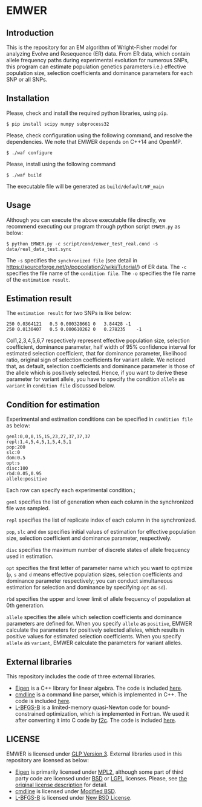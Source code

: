 # EMWER
## Introduction
This is the repository for an EM algorithm of Wright-Fisher model for analyzing Evolve and Resequence (ER) data.
From ER data, which contain allele frequency paths during experimental evolution for numerous SNPs, this program can estimate population genetics parameters i.e.) effective population size, selection coefficients and dominance parameters for each SNP or all SNPs.

## Installation
Please, check and install the required python libraries,
using `pip`.
```shell-session:
$ pip install scipy numpy subprocess32
```

Please, check configuration using the following command,
and resolve the dependencies.
We note that EMWER depends on C++14 and OpenMP.

```shell-session:
$ ./waf configure
```

Please, install using the following command

```shell-session
$ ./waf build
```

The executable file will be generated as `build/default/WF_main`

## Usage
Although you can execute the above executable file directly, we recommend executing our program through python script `EMWER.py` as below:

```shell-session
$ python EMWER.py -c script/cond/emwer_test_real.cond -s data/real_data_test.sync
```
The `-s` specifies the `synchronized file` (see detail in https://sourceforge.net/p/popoolation2/wiki/Tutorial/) of ER data. The `-c` specifies the file name of the `condition file`. The `-o` specifies the file name of the `estimation result`.


## Estimation result
The `estimation result` for two SNPs is like below:

```
250	0.0364121	0.5	0.000328661	0	3.84428	-1
250	0.0130407	0.5	0.000610262	0	0.278235	-1
```

Col1,2,3,4,5,6,7 respectively represent effective population size, selection coefficient, dominance parameter, half width of 95% confidence interval for  estimated selection coefficient, that for dominance parameter, likelihood ratio, original sign of selection coefficients for variant allele. We noticed that, as default, selection coefficients and dominance parameter is those of the allele which is positively selected. Hence, if you want to derive these parameter for variant allele, you have to specify the condition `allele` as `variant` in `condition file` discussed below.


## Condition for estimation
Experimental and estimation conditions can be specified in `condition file` as below:

```
genl:0,0,0,15,15,23,27,37,37,37
repl:1,4,5,4,5,1,5,4,5,1
pop:200
slc:0
dom:0.5
opt:s
disc:100
rbd:0.05,0.95
allele:positive
```


Each row can specify each experimental condition.;

`genl` specifies the list of generation when each column in the synchronized file was sampled.

`repl` specifies the list of replicate index of each column in the synchronized.

`pop`, `slc` and `dom` specifies initial values of estimation for effective population size, selection coefficient and dominance parameter, respectively.

`disc` specifies the maximum number of discrete states of allele frequency used in estimation.

`opt` specifies the first letter of parameter name which you want to optimize (`p`, `s` and `d` means effective population sizes, selection coefficients and dominance parameter respectively; you can conduct simultaneous estimation for selection and dominance by specifying `opt` as `sd`).

`rbd` specifies the upper and lower limit of allele frequency of population at 0th generation.

`allele` specifies the allele which selection coefficients and dominance parameters are defined for. When you specify `allele` as `positive`, EMWER calculate the parameters for positively selected alleles, which results in positive values for estimated selection coefficients. When you specify `allele` as `variant`, EMWER calculate the parameters for variant alleles.

## External libraries
This repository includes the code of three external libraries.
- [Eigen](http://eigen.tuxfamily.org/index.php?title=Main_Page) is a C++ library for linear algebra. The code is included [here](Eigen).
- [cmdline](https://github.com/tanakh/cmdline) is a command line parser, which is implemented in C++. The code is included [here](cmdline).
- [L-BFGS-B](http://users.iems.northwestern.edu/~nocedal/lbfgsb.html) is  a limited-memory quasi-Newton code for bound-constrained optimization, which is implemented in Fortran. We used it after converting it into C code by [f2c](http://www.netlib.org/f2c/). The code is included [here](lbfgsb).

## LICENSE
EMWER is licensed under [GLP Version 3](LICENSE).
External libraries used in this repository are licensed as below:
- [Eigen](http://eigen.tuxfamily.org/index.php?title=Main_Page) is primarily licensed under [MPL2](Eigen/COPYING.MPL2), although some part of third party code are licensed under [BSD](Eigen/COPYING.BSD) or [LGPL](Eigen/COPYING.LGPL) licenses. Please, see [the original license description](Eigen/COPYING.README) for detail.
- [cmdline](https://github.com/tanakh/cmdline) is licensed under [Modified BSD](cmdline/LICENSE).
- [L-BFGS-B](http://users.iems.northwestern.edu/~nocedal/lbfgsb.html) is  licensed under [New BSD License](lbfgsb/License.txt).



